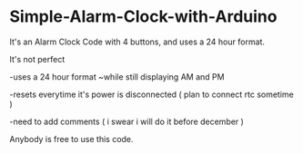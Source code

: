 # Simple-Alarm-Clock-with-Arduino
It's an Alarm Clock Code with 4 buttons, and uses a 24 hour format. 

It's not perfect 

-uses a 24 hour format ~while still displaying AM and PM 

-resets everytime it's power is disconnected ( plan to connect rtc sometime )

-need to add comments ( i swear i will do it before december ) 

Anybody is free to use this code. 
